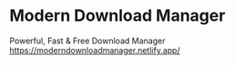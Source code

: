 # Modern Download Manager
Powerful, Fast & Free Download Manager 
https://moderndownloadmanager.netlify.app/
